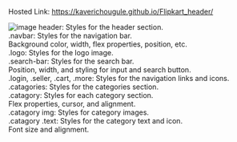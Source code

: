Hosted Link: https://kaverichougule.github.io/Flipkart_header/

![image](https://github.com/kaverichougule/Flipkart_header/assets/101037685/665e4f6b-cf8c-48f9-9732-69c06b14d577)
header: Styles for the header section. <br> 
.navbar: Styles for the navigation bar. <br>
Background color, width, flex properties, position, etc. <br>
.logo: Styles for the logo image. <br>
.search-bar: Styles for the search bar. <br>
Position, width, and styling for input and search button. <br>
.login, .seller, .cart, .more: Styles for the navigation links and icons. <br>
.catagories: Styles for the categories section. <br>
.catagory: Styles for each category section. <br>
Flex properties, cursor, and alignment. <br>
.catagory img: Styles for category images. <br>
.catagory .text: Styles for the category text and icon. <br>
Font size and alignment. <br>
